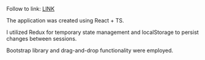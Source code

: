Follow to link: 
[LINK](https://prostonadobobb.github.io/todo-git/)

The application was created using React + TS.

I utilized Redux for temporary state management and localStorage to persist changes between sessions.

Bootstrap library and drag-and-drop functionality were employed.
